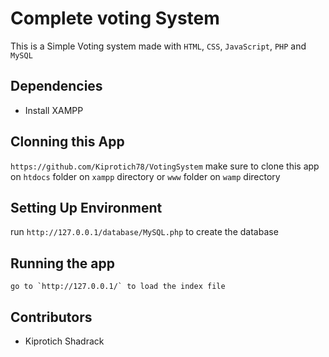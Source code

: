 # Complete voting System
This is a Simple Voting system made with `HTML`, `CSS`, `JavaScript`, `PHP` and `MySQL`

## Dependencies
   - Install XAMPP


## Clonning this App

`https://github.com/Kiprotich78/VotingSystem` make sure to clone this app on `htdocs` folder on `xampp` directory or `www` folder on `wamp` directory

## Setting Up Environment
 run `http://127.0.0.1/database/MySQL.php` to create the database


## Running the app
    go to `http://127.0.0.1/` to load the index file

## Contributors 
- Kiprotich Shadrack
